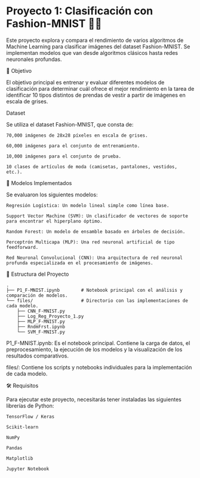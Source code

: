 # Proyecto 1: Clasificación con Fashion-MNIST 🧥👟

Este proyecto explora y compara el rendimiento de varios algoritmos de Machine Learning para clasificar imágenes del dataset Fashion-MNIST. Se implementan modelos que van desde algoritmos clásicos hasta redes neuronales profundas.

🎯 Objetivo

El objetivo principal es entrenar y evaluar diferentes modelos de clasificación para determinar cuál ofrece el mejor rendimiento en la tarea de identificar 10 tipos distintos de prendas de vestir a partir de imágenes en escala de grises.

Dataset

Se utiliza el dataset Fashion-MNIST, que consta de:

    70,000 imágenes de 28x28 píxeles en escala de grises.

    60,000 imágenes para el conjunto de entrenamiento.

    10,000 imágenes para el conjunto de prueba.

    10 clases de artículos de moda (camisetas, pantalones, vestidos, etc.).

🧠 Modelos Implementados

Se evaluaron los siguientes modelos:

    Regresión Logística: Un modelo lineal simple como línea base.

    Support Vector Machine (SVM): Un clasificador de vectores de soporte para encontrar el hiperplano óptimo.

    Random Forest: Un modelo de ensamble basado en árboles de decisión.

    Perceptrón Multicapa (MLP): Una red neuronal artificial de tipo feedforward.

    Red Neuronal Convolucional (CNN): Una arquitectura de red neuronal profunda especializada en el procesamiento de imágenes.

📁 Estructura del Proyecto

    .
    ├── P1_F-MNIST.ipynb        # Notebook principal con el análisis y comparación de modelos.
    └── files/                  # Directorio con las implementaciones de cada modelo.
        ├── CNN_F-MNIST.py
        ├── Log_Reg_Proyecto_1.py
        ├── MLP_F-MNIST.py
        ├── RndmFrst.ipynb
        └── SVM_F-MNIST.py

P1_F-MNIST.ipynb: Es el notebook principal. Contiene la carga de datos, el preprocesamiento, la ejecución de los modelos y la visualización de los resultados comparativos.

files/: Contiene los scripts y notebooks individuales para la implementación de cada modelo.

🛠️ Requisitos

Para ejecutar este proyecto, necesitarás tener instaladas las siguientes librerías de Python:

    TensorFlow / Keras

    Scikit-learn

    NumPy

    Pandas

    Matplotlib

    Jupyter Notebook


